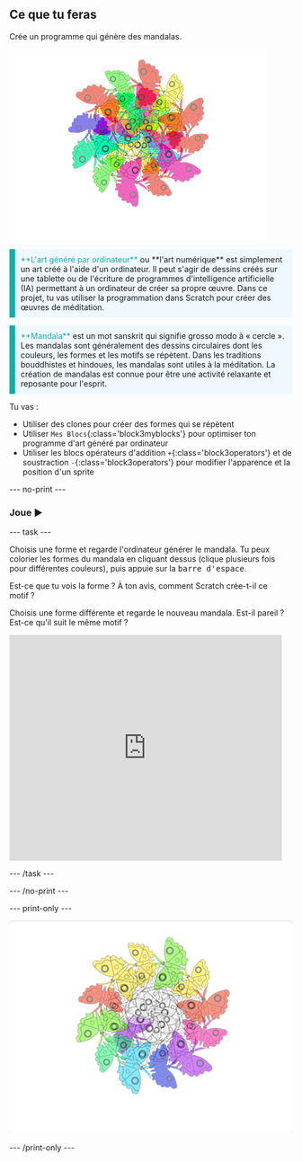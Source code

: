 ## Ce que tu feras

Crée un programme qui génère des mandalas.

![Exemple d'un mandala de papillons colorés.](images/mandala.png)

<p style="border-left: solid; border-width:10px; border-color: #0faeb0; background-color: aliceblue; padding: 10px;">
<span style="color: #0faeb0">**L'art généré par ordinateur**</span> ou **l'art numérique** est simplement un art créé à l'aide d'un ordinateur. Il peut s'agir de dessins créés sur une tablette ou de l'écriture de programmes d'intelligence artificielle (IA) permettant à un ordinateur de créer sa propre œuvre. Dans ce projet, tu vas utiliser la programmation dans Scratch pour créer des œuvres de méditation.
</p>

<p style="border-left: solid; border-width:10px; border-color: #0faeb0; background-color: aliceblue; padding: 10px;">
<span style="color: #0faeb0">**Mandala**</span> est un mot sanskrit qui signifie grosso modo à « cercle ». Les mandalas sont généralement des dessins circulaires dont les couleurs, les formes et les motifs se répètent. Dans les traditions bouddhistes et hindoues, les mandalas sont utiles à la méditation. La création de mandalas est connue pour être une activité relaxante et reposante pour l'esprit.
</p>

Tu vas :
+ Utiliser des clones pour créer des formes qui se répètent
+ Utiliser `Mes Blocs`{:class='block3myblocks'} pour optimiser ton programme d'art généré par ordinateur
+ Utiliser les blocs opérateurs d'addition `+`{:class='block3operators'} et de soustraction `-`{:class='block3operators'} pour modifier l'apparence et la position d'un sprite

--- no-print ---

### Joue ▶️

--- task ---

<div style="display: flex; flex-wrap: wrap">

<div style="flex-basis: 175px; flex-grow: 1">  
Choisis une forme et regarde l'ordinateur générer le mandala. Tu peux colorier les formes du mandala en cliquant dessus (clique plusieurs fois pour différentes couleurs), puis appuie sur la <kbd>barre d'espace</kbd>.

Est-ce que tu vois la forme ? À ton avis, comment Scratch crée-t-il ce motif ?

Choisis une forme différente et regarde le nouveau mandala. Est-il pareil ? Est-ce qu'il suit le même motif ?

</div>

<iframe src="https://scratch.mit.edu/projects/536953224/embed" allowtransparency="true" width="485" height="402" frameborder="0" scrolling="no" allowfullscreen></iframe>
</div>

--- /task ---

--- /no-print ---

--- print-only ---

![Projet terminé](images/showcase_static.png)

--- /print-only ---
